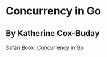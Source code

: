 # Concurrency in Go

## By Katherine Cox-Buday

Safari Book: [Concurrency in Go](https://learning.oreilly.com/library/view/concurrency-in-go/9781491941294 "Concurrency in Go")
